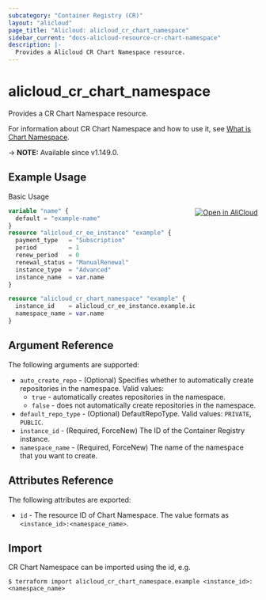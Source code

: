```yaml
---
subcategory: "Container Registry (CR)"
layout: "alicloud"
page_title: "Alicloud: alicloud_cr_chart_namespace"
sidebar_current: "docs-alicloud-resource-cr-chart-namespace"
description: |-
  Provides a Alicloud CR Chart Namespace resource.
---
```


# alicloud_cr_chart_namespace

Provides a CR Chart Namespace resource.

For information about CR Chart Namespace and how to use it, see [What is Chart Namespace](https://www.alibabacloud.com/help/en/acr/developer-reference/api-cr-2018-12-01-createchartnamespace).

-> **NOTE:** Available since v1.149.0.

## Example Usage
<div class="oics-button" style="float: right;margin: 0 0 -40px 0;">
  <a href="https://api.aliyun.com/api-tools/terraform?resource=alicloud_cr_chart_namespace&exampleId=9756769f-fce1-1e9f-da33-893f896c957ff81dcb72&activeTab=example&spm=docs.r.cr_chart_namespace.0.9756769ffc" target="_blank">
    <img alt="Open in AliCloud" src="https://img.alicdn.com/imgextra/i1/O1CN01hjjqXv1uYUlY56FyX_!!6000000006049-55-tps-254-36.svg" style="max-height: 44px; margin: 32px auto; max-width: 100%;">
  </a>
</div>

Basic Usage

```terraform
variable "name" {
  default = "example-name"
}
resource "alicloud_cr_ee_instance" "example" {
  payment_type   = "Subscription"
  period         = 1
  renew_period   = 0
  renewal_status = "ManualRenewal"
  instance_type  = "Advanced"
  instance_name  = var.name
}

resource "alicloud_cr_chart_namespace" "example" {
  instance_id    = alicloud_cr_ee_instance.example.id
  namespace_name = var.name
}
```

## Argument Reference

The following arguments are supported:

* `auto_create_repo` - (Optional) Specifies whether to automatically create repositories in the namespace. Valid values:
  * `true` - automatically creates repositories in the namespace.
  * `false` - does not automatically create repositories in the namespace.
* `default_repo_type` - (Optional) DefaultRepoType. Valid values: `PRIVATE`, `PUBLIC`.
* `instance_id` - (Required, ForceNew) The ID of the Container Registry instance.
* `namespace_name` - (Required, ForceNew) The name of the namespace that you want to create.

## Attributes Reference

The following attributes are exported:

* `id` - The resource ID of Chart Namespace. The value formats as `<instance_id>:<namespace_name>`.

## Import

CR Chart Namespace can be imported using the id, e.g.

```shell
$ terraform import alicloud_cr_chart_namespace.example <instance_id>:<namespace_name>
```
